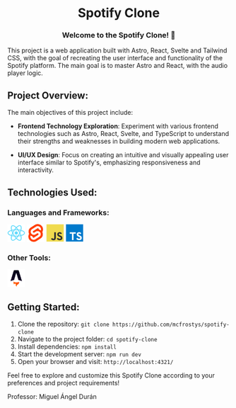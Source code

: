 <h1 align="center">Spotify Clone</h1>
<h3 align="center">Welcome to the Spotify Clone! 🎵</h3>

This project is a web application built with Astro, React, Svelte and Tailwind CSS, with the goal of recreating the user interface and functionality of the Spotify platform. The main goal is to master Astro and React, with the audio player logic.

## Project Overview:

The main objectives of this project include:

- **Frontend Technology Exploration**: Experiment with various frontend technologies such as Astro, React, Svelte, and TypeScript to understand their strengths and weaknesses in building modern web applications.

- **UI/UX Design**: Focus on creating an intuitive and visually appealing user interface similar to Spotify's, emphasizing responsiveness and interactivity.

## Technologies Used:

<h3 align="left">Languages and Frameworks:</h3>

<p align="left">
  <a href="https://reactjs.org/" target="_blank" rel="noreferrer"> <img src="https://raw.githubusercontent.com/devicons/devicon/master/icons/react/react-original.svg" alt="React" width="40" height="40"/></a>
  <a href="https://svelte.dev/" target="_blank" rel="noreferrer"> <img src="https://raw.githubusercontent.com/devicons/devicon/master/icons/svelte/svelte-original.svg" alt="Svelte" width="40" height="40"/></a>
  <a href="https://developer.mozilla.org/en-US/docs/Web/JavaScript" target="_blank" rel="noreferrer"> <img src="https://raw.githubusercontent.com/devicons/devicon/master/icons/javascript/javascript-original.svg" alt="JavaScript" width="40" height="40"/></a>
  <a href="https://www.typescriptlang.org/" target="_blank" rel="noreferrer"> <img src="https://raw.githubusercontent.com/devicons/devicon/master/icons/typescript/typescript-original.svg" alt="TypeScript" width="40" height="40"/></a>
</p>

<h3 align="left">Other Tools:</h3>

<p align="left">
  <a href="https://astro.build/" target="_blank" rel="noreferrer"> <img src="https://raw.githubusercontent.com/devicons/devicon/master/icons/astro/astro-original.svg" alt="Astro" width="40" height="40"/></a>
</p>

## Getting Started:

1. Clone the repository: `git clone https://github.com/mcfrostys/spotify-clone`
2. Navigate to the project folder: `cd spotify-clone`
3. Install dependencies: `npm install`
4. Start the development server: `npm run dev`
5. Open your browser and visit: `http://localhost:4321/`

Feel free to explore and customize this Spotify Clone according to your preferences and project requirements!

Professor: Miguel Ángel Durán
